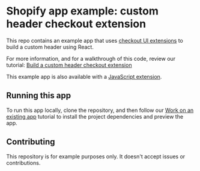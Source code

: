 # Shopify app example: custom header checkout extension

This repo contains an example app that uses [checkout UI extensions](https://shopify.dev/docs/api/checkout-ui-extensions) to build a custom header using React.

For more information, and for a walkthrough of this code, review our tutorial: [Build a custom header checkout extension](https://shopify.dev/docs/apps/checkout/header-footer/customize-header?framework=react)

This example app is also available with a [JavaScript extension](https://github.com/Shopify/example-checkout--custom-header--js).

## Running this app

To run this app locally, clone the repository, and then follow our [Work on an existing app](https://shopify.dev/docs/apps/tools/cli/existing) tutorial to install the project dependencies and preview the app.

## Contributing

This repository is for example purposes only. It doesn't accept issues or contributions.

